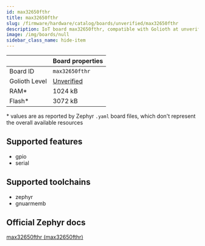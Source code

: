 ```yaml
---
id: max32650fthr
title: max32650fthr
slug: /firmware/hardware/catalog/boards/unverified/max32650fthr
description: IoT board max32650fthr, compatible with Golioth at unverified level.
image: /img/boards/null
sidebar_class_name: hide-item
---
```


[//]: # (This is an auto-generated file, do not edit! Changes to it will be lost upon re-generation)



|                | Board properties     |
| -------------  | -------------------- |
| Board ID       | `max32650fthr` |
| Golioth Level  | [Unverified](/firmware/hardware#unverified-boards) |
| RAM*           | 1024 kB |
| Flash*         | 3072 kB |

\* values are as reported by Zephyr `.yaml` board files, which don't represent the overall available resources



## Supported features

* gpio
* serial

## Supported toolchains

* zephyr
* gnuarmemb

## Official Zephyr docs

[max32650fthr (max32650fthr)](https://docs.zephyrproject.org/latest/boards/adi/max32650fthr/doc/index.html)
